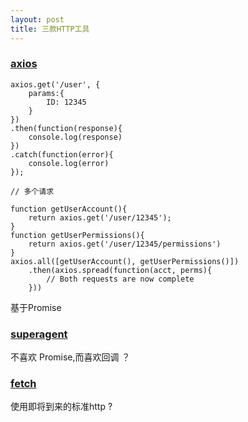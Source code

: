 ```yaml
---
layout: post
title: 三款HTTP工具
---
```


### [axios](https://github.com/mzabriskie/axios)

    axios.get('/user', {
        params:{
            ID: 12345
        }
    })
    .then(function(response){
        console.log(response)
    })
    .catch(function(error){
        console.log(error)
    });
    
    // 多个请求
    
    function getUserAccount(){
        return axios.get('/user/12345');
    }
    function getUserPermissions(){
        return axios.get('/user/12345/permissions')
    }
    axios.all([getUserAccount(), getUserPermissions()])
        .then(axios.spread(function(acct, perms){
            // Both requests are now complete
        }))
        

基于Promise

### [superagent](https://github.com/visionmedia/superagent)

不喜欢 Promise,而喜欢回调 ？

### [fetch](https://github.com/github/fetch)

使用即将到来的标准http ?
